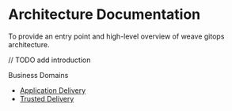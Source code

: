 # Architecture Documentation

To provide an entry point and high-level overview of weave gitops architecture. 

// TODO add introduction


Business Domains 

- [Application Delivery](application-delivery.md) 
- [Trusted Delivery](trusted-delivery.md)
